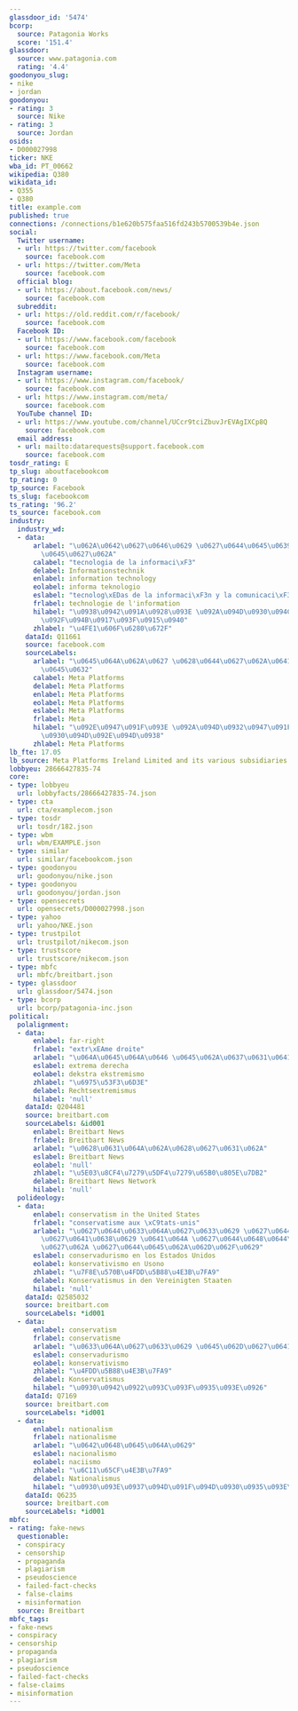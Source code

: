 ```yaml
---
glassdoor_id: '5474'
bcorp:
  source: Patagonia Works
  score: '151.4'
glassdoor:
  source: www.patagonia.com
  rating: '4.4'
goodonyou_slug:
- nike
- jordan
goodonyou:
- rating: 3
  source: Nike
- rating: 3
  source: Jordan
osids:
- D000027998
ticker: NKE
wba_id: PT_00662
wikipedia: Q380
wikidata_id:
- Q355
- Q380
title: example.com
published: true
connections: /connections/b1e620b575faa516fd243b5700539b4e.json
social:
  Twitter username:
  - url: https://twitter.com/facebook
    source: facebook.com
  - url: https://twitter.com/Meta
    source: facebook.com
  official blog:
  - url: https://about.facebook.com/news/
    source: facebook.com
  subreddit:
  - url: https://old.reddit.com/r/facebook/
    source: facebook.com
  Facebook ID:
  - url: https://www.facebook.com/facebook
    source: facebook.com
  - url: https://www.facebook.com/Meta
    source: facebook.com
  Instagram username:
  - url: https://www.instagram.com/facebook/
    source: facebook.com
  - url: https://www.instagram.com/meta/
    source: facebook.com
  YouTube channel ID:
  - url: https://www.youtube.com/channel/UCcr9tciZbuvJrEVAgIXCp8Q
    source: facebook.com
  email address:
  - url: mailto:datarequests@support.facebook.com
    source: facebook.com
tosdr_rating: E
tp_slug: aboutfacebookcom
tp_rating: 0
tp_source: Facebook
ts_slug: facebookcom
ts_rating: '96.2'
ts_source: facebook.com
industry:
  industry_wd:
  - data:
      arlabel: "\u062A\u0642\u0627\u0646\u0629 \u0627\u0644\u0645\u0639\u0644\u0648\
        \u0645\u0627\u062A"
      calabel: "tecnologia de la informaci\xF3"
      delabel: Informationstechnik
      enlabel: information technology
      eolabel: informa teknologio
      eslabel: "tecnolog\xEDas de la informaci\xF3n y la comunicaci\xF3n"
      frlabel: technologie de l'information
      hilabel: "\u0938\u0942\u091A\u0928\u093E \u092A\u094D\u0930\u094C\u0926\u094D\
        \u092F\u094B\u0917\u093F\u0915\u0940"
      zhlabel: "\u4FE1\u606F\u6280\u672F"
    dataId: Q11661
    source: facebook.com
    sourceLabels:
      arlabel: "\u0645\u064A\u062A\u0627 \u0628\u0644\u0627\u062A\u0641\u0648\u0631\
        \u0645\u0632"
      calabel: Meta Platforms
      delabel: Meta Platforms
      enlabel: Meta Platforms
      eolabel: Meta Platforms
      eslabel: Meta Platforms
      frlabel: Meta
      hilabel: "\u092E\u0947\u091F\u093E \u092A\u094D\u0932\u0947\u091F\u092B\u0949\
        \u0930\u094D\u092E\u094D\u0938"
      zhlabel: Meta Platforms
lb_fte: 17.05
lb_source: Meta Platforms Ireland Limited and its various subsidiaries
lobbyeu: 28666427835-74
core:
- type: lobbyeu
  url: lobbyfacts/28666427835-74.json
- type: cta
  url: cta/examplecom.json
- type: tosdr
  url: tosdr/182.json
- type: wbm
  url: wbm/EXAMPLE.json
- type: similar
  url: similar/facebookcom.json
- type: goodonyou
  url: goodonyou/nike.json
- type: goodonyou
  url: goodonyou/jordan.json
- type: opensecrets
  url: opensecrets/D000027998.json
- type: yahoo
  url: yahoo/NKE.json
- type: trustpilot
  url: trustpilot/nikecom.json
- type: trustscore
  url: trustscore/nikecom.json
- type: mbfc
  url: mbfc/breitbart.json
- type: glassdoor
  url: glassdoor/5474.json
- type: bcorp
  url: bcorp/patagonia-inc.json
political:
  polalignment:
  - data:
      enlabel: far-right
      frlabel: "extr\xEAme droite"
      arlabel: "\u064A\u0645\u064A\u0646 \u0645\u062A\u0637\u0631\u0641"
      eslabel: extrema derecha
      eolabel: dekstra ekstremismo
      zhlabel: "\u6975\u53F3\u6D3E"
      delabel: Rechtsextremismus
      hilabel: 'null'
    dataId: Q204481
    source: breitbart.com
    sourceLabels: &id001
      enlabel: Breitbart News
      frlabel: Breitbart News
      arlabel: "\u0628\u0631\u064A\u062A\u0628\u0627\u0631\u062A"
      eslabel: Breitbart News
      eolabel: 'null'
      zhlabel: "\u5E03\u8CF4\u7279\u5DF4\u7279\u65B0\u805E\u7DB2"
      delabel: Breitbart News Network
      hilabel: 'null'
  polideology:
  - data:
      enlabel: conservatism in the United States
      frlabel: "conservatisme aux \xC9tats-unis"
      arlabel: "\u0627\u0644\u0633\u064A\u0627\u0633\u0629 \u0627\u0644\u0645\u062D\
        \u0627\u0641\u0638\u0629 \u0641\u064A \u0627\u0644\u0648\u0644\u0627\u064A\
        \u0627\u062A \u0627\u0644\u0645\u062A\u062D\u062F\u0629"
      eslabel: conservadurismo en los Estados Unidos
      eolabel: konservativismo en Usono
      zhlabel: "\u7F8E\u570B\u4FDD\u5B88\u4E3B\u7FA9"
      delabel: Konservatismus in den Vereinigten Staaten
      hilabel: 'null'
    dataId: Q2585032
    source: breitbart.com
    sourceLabels: *id001
  - data:
      enlabel: conservatism
      frlabel: conservatisme
      arlabel: "\u0633\u064A\u0627\u0633\u0629 \u0645\u062D\u0627\u0641\u0638\u0629"
      eslabel: conservadurismo
      eolabel: konservativismo
      zhlabel: "\u4FDD\u5B88\u4E3B\u7FA9"
      delabel: Konservatismus
      hilabel: "\u0930\u0942\u0922\u093C\u093F\u0935\u093E\u0926"
    dataId: Q7169
    source: breitbart.com
    sourceLabels: *id001
  - data:
      enlabel: nationalism
      frlabel: nationalisme
      arlabel: "\u0642\u0648\u0645\u064A\u0629"
      eslabel: nacionalismo
      eolabel: naciismo
      zhlabel: "\u6C11\u65CF\u4E3B\u7FA9"
      delabel: Nationalismus
      hilabel: "\u0930\u093E\u0937\u094D\u091F\u094D\u0930\u0935\u093E\u0926"
    dataId: Q6235
    source: breitbart.com
    sourceLabels: *id001
mbfc:
- rating: fake-news
  questionable:
  - conspiracy
  - censorship
  - propaganda
  - plagiarism
  - pseudoscience
  - failed-fact-checks
  - false-claims
  - misinformation
  source: Breitbart
mbfc_tags:
- fake-news
- conspiracy
- censorship
- propaganda
- plagiarism
- pseudoscience
- failed-fact-checks
- false-claims
- misinformation
---
```

